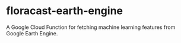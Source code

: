 # floracast-earth-engine

A Google Cloud Function for fetching machine learning features from Google Earth Engine.
